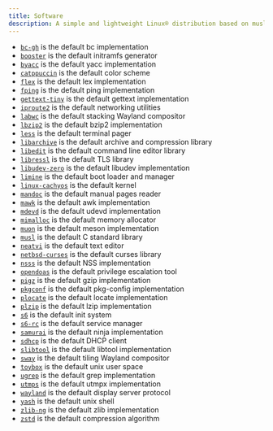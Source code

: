```yaml
---
title: Software
description: A simple and lightweight Linux® distribution based on musl libc and toybox
---
```


- [`bc-gh`](https://git.gavinhoward.com/gavin/bc) is the default bc implementation
- [`booster`](https://github.com/anatol/booster) is the default initramfs generator
- [`byacc`](https://invisible-island.net/byacc/) is the default yacc implementation
- [`catppuccin`](https://catppuccin.com/) is the default color scheme
- [`flex`](https://github.com/westes/flex) is the default lex implementation
- [`fping`](https://fping.org/) is the default ping implementation
- [`gettext-tiny`](https://github.com/sabotage-linux/gettext-tiny) is the default gettext implementation
- [`iproute2`](https://wiki.linuxfoundation.org/networking/iproute2) is the default networking utilities
- [`labwc`](https://labwc.github.io/) is the default stacking Wayland compositor
- [`lbzip2`](https://github.com/kjn/lbzip2) is the default bzip2 implementation
- [`less`](https://greenwoodsoftware.com/less/) is the default terminal pager
- [`libarchive`](https://libarchive.org/) is the default archive and compression library
- [`libedit`](https://thrysoee.dk/editline/) is the default command line editor library
- [`libressl`](https://www.libressl.org/) is the default TLS library
- [`libudev-zero`](https://github.com/illiliti/libudev-zero) is the default libudev implementation
- [`limine`](https://limine-bootloader.org/) is the default boot loader and manager
- [`linux-cachyos`](https://github.com/CachyOS/linux-cachyos) is the default kernel
- [`mandoc`](https://mandoc.bsd.lv/) is the default manual pages reader
- [`mawk`](https://invisible-island.net/mawk/) is the default awk implementation
- [`mdevd`](https://skarnet.org/software/mdevd/) is the default udevd implementation
- [`mimalloc`](https://microsoft.github.io/mimalloc/) is the default memory allocator
- [`muon`](https://sr.ht/~lattis/muon/) is the default meson implementation
- [`musl`](https://musl.libc.org/) is the default C standard library
- [`neatvi`](https://github.com/aligrudi/neatvi) is the default text editor
- [`netbsd-curses`](https://github.com/sabotage-linux/netbsd-curses) is the default curses library
- [`nsss`](https://skarnet.org/software/nsss/) is the default NSS implementation
- [`opendoas`](https://github.com/Duncaen/OpenDoas) is the default privilege escalation tool
- [`pigz`](https://zlib.net/pigz/) is the default gzip implementation
- [`pkgconf`](https://pkgconf.org/) is the default pkg-config implementation
- [`plocate`](https://plocate.sesse.net/) is the default locate implementation
- [`plzip`](https://www.nongnu.org/lzip/plzip.html) is the default lzip implementation
- [`s6`](https://skarnet.org/software/s6/) is the default init system
- [`s6-rc`](https://skarnet.org/software/s6-rc/) is the default service manager
- [`samurai`](https://github.com/michaelforney/samurai) is the default ninja implementation
- [`sdhcp`](https://github.com/michaelforney/sdhcp) is the default DHCP client
- [`slibtool`](https://git.foss21.org/slibtool) is the default libtool implementation
- [`sway`](https://swaywm.org/) is the default tiling Wayland compositor
- [`toybox`](https://landley.net/toybox/) is the default unix user space
- [`ugrep`](https://ugrep.com/) is the default grep implementation
- [`utmps`](https://skarnet.org/software/utmps/) is the default utmpx implementation
- [`wayland`](https://wayland.freedesktop.org/) is the default display server protocol
- [`yash`](https://magicant.github.io/yash/) is the default unix shell
- [`zlib-ng`](https://github.com/zlib-ng/zlib-ng) is the default zlib implementation
- [`zstd`](https://facebook.github.io/zstd/) is the default compression algorithm
